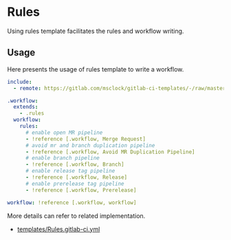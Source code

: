 # Rules

Using rules template facilitates the rules and workflow writing.

## Usage

Here presents the usage of rules template to write a workflow.

```yaml
include:
  - remote: https://gitlab.com/msclock/gitlab-ci-templates/-/raw/master/templates/Rules.gitlab-ci.yml

.workflow:
  extends:
    - .rules
  workflow:
    rules:
      # enable open MR pipeline
      - !reference [.workflow, Merge Request]
      # avoid mr and branch duplication pipeline
      - !reference [.workflow, Avoid MR Duplication Pipeline]
      # enable branch pipeline
      - !reference [.workflow, Branch]
      # enable release tag pipeline
      - !reference [.workflow, Release]
      # enable prerelease tag pipeline
      - !reference [.workflow, Prerelease]

workflow: !reference [.workflow, workflow]
```

More details can refer to related implementation.

- [templates/Rules.gitlab-ci.yml](https://gitlab.com/msclock/gitlab-ci-templates/-/blob/master/templates/Rules.gitlab-ci.yml)
